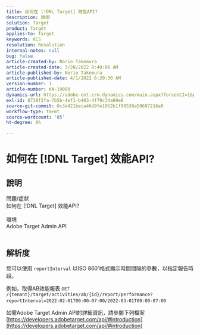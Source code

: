 ```yaml
---
title: 如何在 [!DNL Target] 效能API?
description: 說明
solution: Target
product: Target
applies-to: Target
keywords: KCS
resolution: Resolution
internal-notes: null
bug: false
article-created-by: Norio Takemura
article-created-date: 3/28/2022 8:40:06 AM
article-published-by: Norio Takemura
article-published-date: 4/1/2022 6:20:30 AM
version-number: 1
article-number: KA-19009
dynamics-url: https://adobe-ent.crm.dynamics.com/main.aspx?forceUCI=1&pagetype=entityrecord&etn=knowledgearticle&id=b0368ea3-72ae-ec11-9840-0022480bdaa1
exl-id: 8738f2fa-7b5b-4ef1-b403-4f79c34a89e8
source-git-commit: 0c3e421beca46d9fe1952b1f98538a50697216a0
workflow-type: tm+mt
source-wordcount: '85'
ht-degree: 8%

---
```


# 如何在 [!DNL Target] 效能API?

## 說明

問題/症狀
<br>如何在 [!DNL Target] 效能API?
<br> 
<br>環境
<br>Adobe Target Admin API
<br> 

## 解析度


您可以使用 `reportInterval` 以ISO 8601格式顯示時間間隔的參數，以指定報告時段。
 

例如，取得AB效能報表
`GET /{tenant}/target/activities/ab/{id}/report/performance?reportInterval=2022-02-01T00:00-07:00/2022-03-01T00:00-07:00`
 

如需Adobe Target Admin API的詳細資訊，請參閱下列檔案
[https://developers.adobetarget.com/api/#introduction](https://developers.adobetarget.com/api/#introduction)
